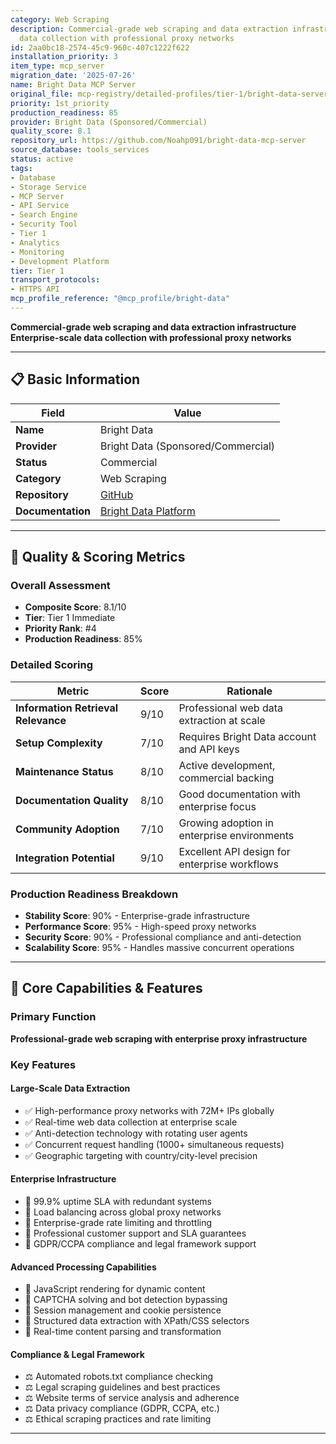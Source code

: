 ```yaml
---
category: Web Scraping
description: Commercial-grade web scraping and data extraction infrastructure Enterprise-scale
  data collection with professional proxy networks
id: 2aa0bc18-2574-45c9-960c-407c1222f622
installation_priority: 3
item_type: mcp_server
migration_date: '2025-07-26'
name: Bright Data MCP Server
original_file: mcp-registry/detailed-profiles/tier-1/bright-data-server-profile.md
priority: 1st_priority
production_readiness: 85
provider: Bright Data (Sponsored/Commercial)
quality_score: 8.1
repository_url: https://github.com/Noahp091/bright-data-mcp-server
source_database: tools_services
status: active
tags:
- Database
- Storage Service
- MCP Server
- API Service
- Search Engine
- Security Tool
- Tier 1
- Analytics
- Monitoring
- Development Platform
tier: Tier 1
transport_protocols:
- HTTPS API
mcp_profile_reference: "@mcp_profile/bright-data"
---
```


**Commercial-grade web scraping and data extraction infrastructure**  
**Enterprise-scale data collection with professional proxy networks**

---

## 📋 Basic Information

| Field | Value |
|-------|-------|
| **Name** | Bright Data |
| **Provider** | Bright Data (Sponsored/Commercial) |
| **Status** | Commercial |
| **Category** | Web Scraping |
| **Repository** | [GitHub](https://github.com/Noahp091/bright-data-mcp-server) |
| **Documentation** | [Bright Data Platform](https://brightdata.com/products/web-scraper) |

---

## 🎯 Quality & Scoring Metrics

### Overall Assessment
- **Composite Score**: 8.1/10
- **Tier**: Tier 1 Immediate
- **Priority Rank**: #4
- **Production Readiness**: 85%

### Detailed Scoring
| Metric | Score | Rationale |
|--------|-------|-----------|
| **Information Retrieval Relevance** | 9/10 | Professional web data extraction at scale |
| **Setup Complexity** | 7/10 | Requires Bright Data account and API keys |
| **Maintenance Status** | 8/10 | Active development, commercial backing |
| **Documentation Quality** | 8/10 | Good documentation with enterprise focus |
| **Community Adoption** | 7/10 | Growing adoption in enterprise environments |
| **Integration Potential** | 9/10 | Excellent API design for enterprise workflows |

### Production Readiness Breakdown
- **Stability Score**: 90% - Enterprise-grade infrastructure
- **Performance Score**: 95% - High-speed proxy networks
- **Security Score**: 90% - Professional compliance and anti-detection  
- **Scalability Score**: 95% - Handles massive concurrent operations

---

## 🚀 Core Capabilities & Features

### Primary Function
**Professional-grade web scraping with enterprise proxy infrastructure**

### Key Features

#### Large-Scale Data Extraction
- ✅ High-performance proxy networks with 72M+ IPs globally
- ✅ Real-time web data collection at enterprise scale
- ✅ Anti-detection technology with rotating user agents
- ✅ Concurrent request handling (1000+ simultaneous requests)
- ✅ Geographic targeting with country/city-level precision

#### Enterprise Infrastructure
- 🏢 99.9% uptime SLA with redundant systems
- 🏢 Load balancing across global proxy networks
- 🏢 Enterprise-grade rate limiting and throttling
- 🏢 Professional customer support and SLA guarantees
- 🏢 GDPR/CCPA compliance and legal framework support

#### Advanced Processing Capabilities
- 🔄 JavaScript rendering for dynamic content
- 🔄 CAPTCHA solving and bot detection bypassing
- 🔄 Session management and cookie persistence
- 🔄 Structured data extraction with XPath/CSS selectors
- 🔄 Real-time content parsing and transformation

#### Compliance & Legal Framework
- ⚖️ Automated robots.txt compliance checking
- ⚖️ Legal scraping guidelines and best practices
- ⚖️ Website terms of service analysis and adherence
- ⚖️ Data privacy compliance (GDPR, CCPA, etc.)
- ⚖️ Ethical scraping practices and rate limiting

---